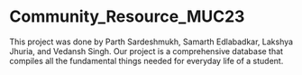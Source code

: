 # Community_Resource_MUC23
This project was done by Parth Sardeshmukh, Samarth Edlabadkar, Lakshya Jhuria, and Vedansh Singh. Our project is a comprehensive database that compiles all the fundamental things needed for everyday life of a student.
